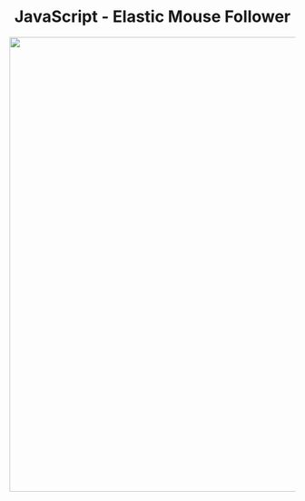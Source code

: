 <h1 align="center">
   JavaScript - Elastic Mouse Follower
</h1>

<p align="center">
  <img src="https://github.com/ozkannbuyuk/js-exercises/assets/111967202/b95cc5bd-320e-45df-ad9a-f43ef9b57fb8" width="800" />
</p>
